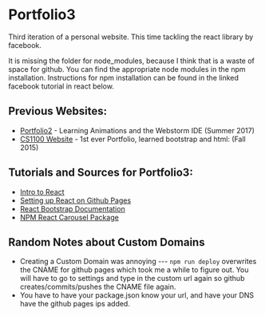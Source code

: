 # Portfolio3
Third iteration of a personal website. This time tackling the react library by facebook.

It is missing the folder for node_modules, because I think that is a waste of space for github. You can find the appropriate node modules in the npm installation. Instructions for npm installation can be found in the linked facebook tutorial in react below.

## Previous Websites:

* [Portfolio2](https://brian-cai.github.io/portfolio2) - Learning Animations and the Webstorm IDE (Summer 2017)
* [CS1100 Website](http://brian-cai.github.io/cs1100website) - 1st ever Portfolio, learned bootstrap and html: (Fall 2015)

## Tutorials and Sources for Portfolio3:

* [Intro to React](https://reactjs.org/tutorial/tutorial.html)
* [Setting up React on Github Pages](https://github.com/gitname/react-gh-pages)
* [React Bootstrap Documentation](https://react-bootstrap.github.io/getting-started/introduction/)
* [NPM React Carousel Package](https://www.npmjs.com/package/react-bootstrap-carousel)


## Random Notes about Custom Domains

* Creating a Custom Domain was annoying --- `npm run deploy` overwrites the CNAME for github pages which took me a while to figure out. You will have to go to settings and type in the custom url again so github creates/commits/pushes the CNAME file again.
* You have to have your package.json know your url, and have your DNS have the github pages ips added.